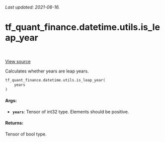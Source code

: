 <!--
This file is generated by a tool. Do not edit directly.
For open-source contributions the docs will be updated automatically.
-->

*Last updated: 2021-06-16.*

<div itemscope itemtype="http://developers.google.com/ReferenceObject">
<meta itemprop="name" content="tf_quant_finance.datetime.utils.is_leap_year" />
<meta itemprop="path" content="Stable" />
</div>

# tf_quant_finance.datetime.utils.is_leap_year

<!-- Insert buttons and diff -->

<table class="tfo-notebook-buttons tfo-api" align="left">
</table>

<a target="_blank" href="https://github.com/google/tf-quant-finance/blob/master/tf_quant_finance/datetime/date_utils.py">View source</a>



Calculates whether years are leap years.

```python
tf_quant_finance.datetime.utils.is_leap_year(
    years
)
```



<!-- Placeholder for "Used in" -->


#### Args:


* <b>`years`</b>: Tensor of int32 type. Elements should be positive.


#### Returns:

Tensor of bool type.

